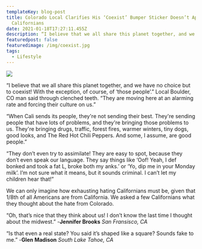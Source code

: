 ```yaml
---
templateKey: blog-post
title: Colorado Local Clarifies His ‘Coexist’ Bumper Sticker Doesn’t Apply to
  Californians
date: 2021-01-18T17:27:11.455Z
description: “I believe that we all share this planet together, and we have no choice but to coexist! With the exception, of course, of ‘those people’.” Local Boulder, CO man said through clenched teeth.
featuredpost: false
featuredimage: /img/coexist.jpg
tags:
  - Lifestyle
---
```

![](/img/coexist.jpg)

“I believe that we all share this planet together, and we have no choice but to coexist! With the exception, of course, of ‘those people’.” Local Boulder, CO man said through clenched teeth. “They are moving here at an alarming rate and forcing their culture on us.”



“When Cali sends its people, they're not sending their best. They're sending people that have lots of problems, and they're bringing those problems to us. They're bringing drugs, traffic, forest fires, warmer winters, tiny dogs, good looks, and The Red Hot Chili Peppers. And some, I assume, are good people.”



“They don’t even try to assimilate! They are easy to spot, because they don’t even speak our language. They say things like ‘Oof! Yeah, I def bonked and took a fat L, broke both my anks.’ or ‘Yo, dip me in your Monday milk’. I’m not sure what it means, but it sounds criminal. I can’t let my children hear that!”



We can only imagine how exhausting hating Californians must be, given that 1/8th of all Americans are from California. We asked a few Californians what they thought about the hate from Colorado.



“Oh, that’s nice that they think about us! I don’t know the last time I thought about the midwest.” -**Jennifer Brooks** *San Fransisco, CA*



“Is that even a real state? You said it’s shaped like a square? Sounds fake to me.” -**Glen Madison** *South Lake Tahoe, CA*
